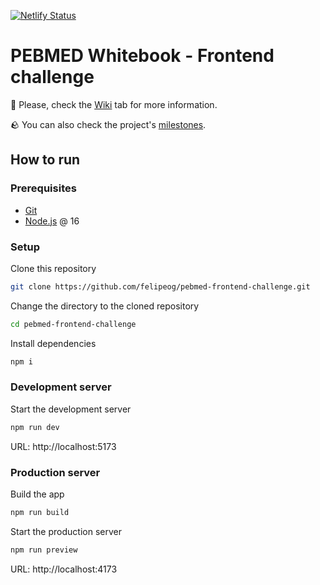 [![Netlify Status](https://api.netlify.com/api/v1/badges/4076fd6f-b6b5-4567-8b2c-7d44c88553dc/deploy-status)](https://app.netlify.com/sites/felipeog-whitebook/deploys)

# PEBMED Whitebook - Frontend challenge

📖 Please, check the [Wiki](https://github.com/felipeog/pebmed-frontend-challenge/wiki) tab for more information.

🪨 You can also check the project's [milestones](https://github.com/felipeog/pebmed-frontend-challenge/milestones).

## How to run

### Prerequisites

- [Git](https://git-scm.com)
- [Node.js](https://nodejs.org) @ 16

### Setup

Clone this repository

```bash
git clone https://github.com/felipeog/pebmed-frontend-challenge.git
```

Change the directory to the cloned repository

```bash
cd pebmed-frontend-challenge
```

Install dependencies

```bash
npm i
```

### Development server

Start the development server

```bash
npm run dev
```

URL: http://localhost:5173

### Production server

Build the app

```bash
npm run build
```

Start the production server

```bash
npm run preview
```

URL: http://localhost:4173
